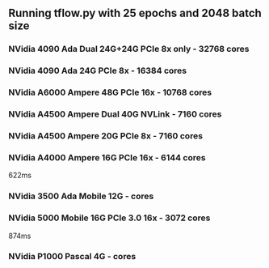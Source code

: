 
## Running tflow.py with 25 epochs and 2048 batch size
### NVidia 4090 Ada Dual 24G+24G PCIe 8x only - 32768 cores
### NVidia 4090 Ada 24G PCIe 8x - 16384 cores
### NVidia A6000 Ampere 48G PCIe 16x - 10768 cores
### NVidia A4500 Ampere Dual 40G NVLink - 7160 cores
### NVidia A4500 Ampere 20G PCIe 8x - 7160 cores
### NVidia A4000 Ampere 16G PCIe 16x - 6144 cores
622ms
### NVidia 3500 Ada Mobile 12G - cores
### NVidia 5000  Mobile 16G PCIe 3.0 16x - 3072 cores
874ms
### NVidia P1000 Pascal 4G - cores
